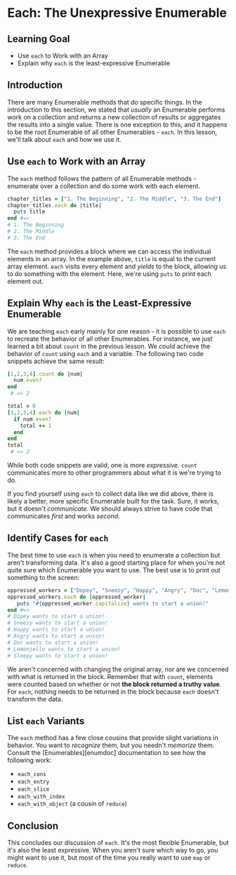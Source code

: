# Each: The Unexpressive Enumerable

## Learning Goal

* Use `each` to Work with an Array
* Explain why `each` is the least-expressive Enumerable

## Introduction

There are many Enumerable methods that do specific things. In the introduction
to this section, we stated that _usually_ an Enumerable performs work on a
collection and returns a new collection of results or aggregates the results
into a single value. There is one exception to this, and it happens to be the
root Enumerable of all other Enumerables - `each`. In this lesson, we'll talk
about `each` and how we use it.

## Use `each` to Work with an Array

The `each` method follows the pattern of all Enumerable methods - enumerate over
a collection and do some work with each element.

```ruby
chapter_titles = ["1. The Beginning", "2. The Middle", "3. The End"]
chapter_titles.each do |title|
  puts title
end #=>
# 1. The Beginning
# 2. The Middle
# 3. The End
```

The `each` method provides a block where we can access the individual
elements in an array. In the example above, `title` is equal to the
current array element. `each` visits every element and _yields_ to the block,
allowing us to do something with the element. Here, we're using `puts` to print
each element out.

## Explain Why `each` is the Least-Expressive Enumerable

We are teaching `each` early mainly for one reason - it is possible to use
`each` to recreate the behavior of all other Enumerables. For instance, we just
learned a bit about `count` in the previous lesson. We _could_ achieve the
behavior of `count` using `each` and a variable. The following two code snippets
achieve the same result:

```rb
[1,2,3,4].count do |num|
  num.even?
end
 # => 2
```

```rb
total = 0
[1,2,3,4].each do |num|
  if num.even?
    total += 1
  end
end
total
 # => 2
```

While both code snippets are valid, one is more _expressive_. `count`
communicates more to other programmers about what it is we're trying to do.

If you find yourself using `each` to collect data like we did above, there is
likely a better, more specific Enumerable built for the task. Sure, it works,
but it doesn't _communicate_. We should always strive to have code that
communicates _first_ and works _second_.

## Identify Cases for `each`

The best time to use `each` is when you need to enumerate a collection but
aren't transforming data. It's also a good starting place for when you're not
quite sure which Enumerable you want to use. The best use is to print out
something to the screen:

```ruby
oppressed_workers = ["Dopey", "Sneezy", "Happy", "Angry", "Doc", "Lemonjello", "Sleepy" ]
oppressed_workers.each do |oppressed_worker|
   puts "#{oppressed_worker.capitalize} wants to start a union!"
end #=>
# Dopey wants to start a union!
# Sneezy wants to start a union!
# Happy wants to start a union!
# Angry wants to start a union!
# Doc wants to start a union!
# Lemonjello wants to start a union!
# Sleepy wants to start a union!
```

We aren't concerned with changing the original array, nor are we concerned with
what is returned in the block. Remember that with `count`, elements were counted
based on whether or not **the block returned a truthy value**. For `each`, nothing
needs to be returned in the block because `each` doesn't transform the data.

## List `each` Variants

The `each` method has a few close cousins that provide slight variations in
behavior. You want to _recognize_ them, but you needn't _memorize_ them. Consult
the [Enumerables][enumdoc] documentation to see how the following work:

* `each_cons`
* `each_entry`
* `each_slice`
* `each_with_index`
* `each_with_object` (a cousin of `reduce`)

## Conclusion

This concludes our discussion of `each`. It's the most flexible Enumerable, but
it's also the least expressive. When you aren't sure which way to go, you might
want to use it, but most of the time you really want to use `map` or `reduce`.
